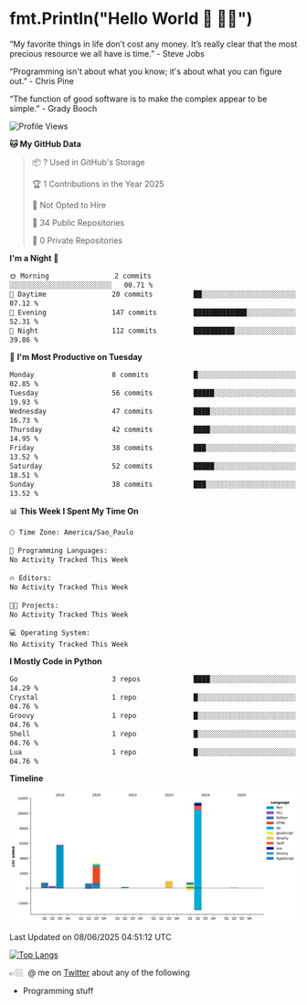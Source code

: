 # fmt.Println("Hello World 🤙 🤜🤛")

“My favorite things in life don’t cost any money. It’s really clear that the most precious resource we all have is time.” - Steve Jobs

“Programming isn't about what you know; it's about what you can figure out.” - Chris Pine

“The function of good software is to make the complex appear to be simple.” - Grady Booch

<!--START_SECTION:waka-->
![Profile Views](http://img.shields.io/badge/Profile%20Views-0-blue)

**🐱 My GitHub Data** 

> 📦 ? Used in GitHub's Storage 
 > 
> 🏆 1 Contributions in the Year 2025
 > 
> 🚫 Not Opted to Hire
 > 
> 📜 34 Public Repositories 
 > 
> 🔑 0 Private Repositories 
 > 
**I'm a Night 🦉** 

```text
🌞 Morning                2 commits           ░░░░░░░░░░░░░░░░░░░░░░░░░   00.71 % 
🌆 Daytime                20 commits          ██░░░░░░░░░░░░░░░░░░░░░░░   07.12 % 
🌃 Evening                147 commits         █████████████░░░░░░░░░░░░   52.31 % 
🌙 Night                  112 commits         ██████████░░░░░░░░░░░░░░░   39.86 % 
```
📅 **I'm Most Productive on Tuesday** 

```text
Monday                   8 commits           █░░░░░░░░░░░░░░░░░░░░░░░░   02.85 % 
Tuesday                  56 commits          █████░░░░░░░░░░░░░░░░░░░░   19.93 % 
Wednesday                47 commits          ████░░░░░░░░░░░░░░░░░░░░░   16.73 % 
Thursday                 42 commits          ████░░░░░░░░░░░░░░░░░░░░░   14.95 % 
Friday                   38 commits          ███░░░░░░░░░░░░░░░░░░░░░░   13.52 % 
Saturday                 52 commits          █████░░░░░░░░░░░░░░░░░░░░   18.51 % 
Sunday                   38 commits          ███░░░░░░░░░░░░░░░░░░░░░░   13.52 % 
```


📊 **This Week I Spent My Time On** 

```text
🕑︎ Time Zone: America/Sao_Paulo

💬 Programming Languages: 
No Activity Tracked This Week

🔥 Editors: 
No Activity Tracked This Week

🐱‍💻 Projects: 
No Activity Tracked This Week

💻 Operating System: 
No Activity Tracked This Week
```

**I Mostly Code in Python** 

```text
Go                       3 repos             ████░░░░░░░░░░░░░░░░░░░░░   14.29 % 
Crystal                  1 repo              █░░░░░░░░░░░░░░░░░░░░░░░░   04.76 % 
Groovy                   1 repo              █░░░░░░░░░░░░░░░░░░░░░░░░   04.76 % 
Shell                    1 repo              █░░░░░░░░░░░░░░░░░░░░░░░░   04.76 % 
Lua                      1 repo              █░░░░░░░░░░░░░░░░░░░░░░░░   04.76 % 
```



**Timeline**

![Lines of Code chart](https://raw.githubusercontent.com/fabio-e-azevedo/fabio-e-azevedo/master/assets/bar_graph.png)


 Last Updated on 08/06/2025 04:51:12 UTC
<!--END_SECTION:waka-->

[![Top Langs](https://github-readme-stats.vercel.app/api/top-langs/?username=fabio-e-azevedo&layout=compact&theme=dark)](https://github.com/anuraghazra/github-readme-stats)

👉🏼&nbsp; @ me on [Twitter](https://twitter.com/fabioeazevedo) about any of the following 
- Programming stuff

